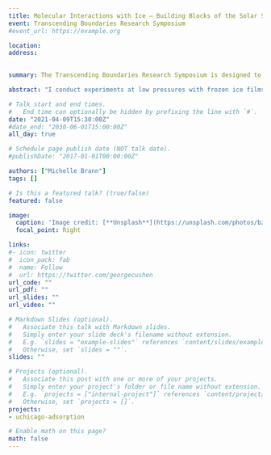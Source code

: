 ```yaml
---
title: Molecular Interactions with Ice – Building Blocks of the Solar System (Oral)
event: Transcending Boundaries Research Symposium
#event_url: https://example.org

location: 
address:
 

summary: The Transcending Boundaries Research Symposium is designed to highlight the work of graduate students and postdoctoral scholars at the University of Chicago Due to COVID-19, this meeting was virtual. 

abstract: "I conduct experiments at low pressures with frozen ice films to mimic conditions seen in space. I focused on the initial step of this process—the probability that a molecule of methane sticks to an ice film—because that foundation facilitates the subsequent formation of small organic molecules and organic life forms. I also examined the reaction of these molecules to understand how these reactions differ at cold temperatures. My work is the first demonstrating ice structure importance for sticking and reactivity. These results allow us to create accurate models of the processes occurring in atmospheric and terrestrial environments and to determine planetary atmospheres’ gas compositions. These results help us better understand solar system formation and origin of life in the universe. Studying reactions between molecules in astrophysical environments can help us understand processes occurring on Earth and find novel ways to harvest energy and limit our dependence on fossil fuelds. On Earth, massive amount of methane is stored in clathrates – gas surrounded by a cage of water molecules. These largely untapped energy reserves are of interest, but not without understanding how methane interacts with its cage."

# Talk start and end times.
#   End time can optionally be hidden by prefixing the line with `#`.
date: "2021-04-09T15:30:00Z"
#date_end: "2030-06-01T15:00:00Z"
all_day: true

# Schedule page publish date (NOT talk date).
#publishDate: "2017-01-01T00:00:00Z"

authors: ["Michelle Brann"]
tags: []

# Is this a featured talk? (true/false)
featured: false

image:
  caption: 'Image credit: [**Unsplash**](https://unsplash.com/photos/bzdhc5b3Bxs)'
  focal_point: Right

links:
#- icon: twitter
#  icon_pack: fab
#  name: Follow
#  url: https://twitter.com/georgecushen
url_code: ""
url_pdf: ""
url_slides: ""
url_video: ""

# Markdown Slides (optional).
#   Associate this talk with Markdown slides.
#   Simply enter your slide deck's filename without extension.
#   E.g. `slides = "example-slides"` references `content/slides/example-slides.md`.
#   Otherwise, set `slides = ""`.
slides: ""

# Projects (optional).
#   Associate this post with one or more of your projects.
#   Simply enter your project's folder or file name without extension.
#   E.g. `projects = ["internal-project"]` references `content/project/deep-learning/index.md`.
#   Otherwise, set `projects = []`.
projects:
- uchicago-adsorption

# Enable math on this page?
math: false
---
```



